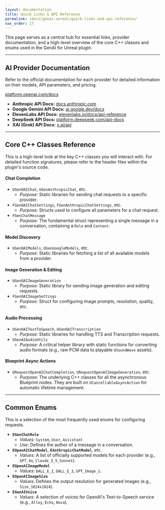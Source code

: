 ```yaml
---
layout: documentation
title: Quick Links & API Reference
permalink: /docs/genai-unreal/quick-links-and-api-reference/
nav_order: 17
---
```


This page serves as a central hub for essential links, provider documentation, and a high-level overview of the core C++ classes and enums used in the GenAI for Unreal plugin.

---

## AI Provider Documentation

Refer to the official documentation for each provider for detailed information on their models, API parameters, and pricing.

<a href="https://platform.openai.com/docs" class="track-click" data-event-name="lnk_clk_openai_api_docs" data-event-location="docs_quick_links" target="_blank" rel="noopener noreferrer">platform.openai.com/docs</a>
-   **Anthropic API Docs:** <a href="https://docs.anthropic.com/" class="track-click" data-event-name="lnk_clk_anthropic_api_docs" data-event-location="docs_quick_links" target="_blank" rel="noopener noreferrer">docs.anthropic.com</a>
-   **Google Gemini API Docs:** <a href="https://ai.google.dev/docs" class="track-click" data-event-name="lnk_clk_google_api_docs" data-event-location="docs_quick_links" target="_blank" rel="noopener noreferrer">ai.google.dev/docs</a>
-   **ElevenLabs API Docs:** <a href="https://elevenlabs.io/docs/api-reference" class="track-click" data-event-name="lnk_clk_elevenlabs_api_docs" data-event-location="docs_quick_links" target="_blank" rel="noopener noreferrer">elevenlabs.io/docs/api-reference</a>
-   **DeepSeek API Docs:** <a href="https://platform.deepseek.com/api-docs" class="track-click" data-event-name="lnk_clk_deepseek_api_docs" data-event-location="docs_quick_links" target="_blank" rel="noopener noreferrer">platform.deepseek.com/api-docs</a>
-   **XAI (Grok) API Docs:** <a href="https://x.ai/api" class="track-click" data-event-name="lnk_clk_xai_api_docs" data-event-location="docs_quick_links" target="_blank" rel="noopener noreferrer">x.ai/api</a>

---

## Core C++ Classes Reference

This is a high-level look at the key C++ classes you will interact with. For detailed function signatures, please refer to the header files within the plugin's source code.

#### **Chat Completion**
-   `UGenOAIChat`, `UGenAnthropicChat`, etc.
    -   *Purpose:* Static libraries for sending chat requests to a specific provider.
-   `FGenOAIChatSettings`, `FGenAnthropicChatSettings`, etc.
    -   *Purpose:* Structs used to configure all parameters for a chat request.
-   `FGenChatMessage`
    -   *Purpose:* The fundamental struct representing a single message in a conversation, containing a `Role` and `Content`.

#### **Model Discovery**
-   `UGenOAIModels`, `UGenGoogleModels`, etc.
    -   *Purpose:* Static libraries for fetching a list of all available models from a provider.

#### **Image Generation & Editing**
-   `UGenOAIImageGeneration`
    -   *Purpose:* Static library for sending image generation and editing requests.
-   `FGenOAIImageSettings`
    -   *Purpose:* Struct for configuring image prompts, resolution, quality, etc.

#### **Audio Processing**
-   `UGenOAITextToSpeech`, `UGenOAITranscription`
    -   *Purpose:* Static libraries for handling TTS and Transcription requests.
-   `UGenAIAudioUtils`
    -   *Purpose:* A critical helper library with static functions for converting audio formats (e.g., raw PCM data to playable `USoundWave` assets).

#### **Blueprint Async Actions**
-   `URequestOpenAIChatCompletion`, `URequestOpenAIImageGeneration`, etc.
    -   *Purpose:* The underlying C++ classes for all the asynchronous Blueprint nodes. They are built on `UCancellableAsyncAction` for automatic lifetime management.

---

## Common Enums

This is a selection of the most frequently used enums for configuring requests.

-   **`EGenChatRole`**
    -   *Values:* `System`, `User`, `Assistant`
    -   *Use:* Defines the author of a message in a conversation.
-   **`EOpenAIChatModel`**, **`EAnthropicChatModel`**, etc.
    -   *Values:* A list of officially supported models for each provider (e.g., `GPT_4o`, `Claude_3_5_Sonnet`).
-   **`EOpenAIImageModel`**
    -   *Values:* `DALL_E_2`, `DALL_E_3`, `GPT_Image_1`.
-   **`EOpenAIImageSize`**
    -   *Values:* Defines the output resolution for generated images (e.g., `Size_1024x1024`).
-   **`EGenAIVoice`**
    -   *Values:* A selection of voices for OpenAI's Text-to-Speech service (e.g., `Alloy`, `Echo`, `Nova`).